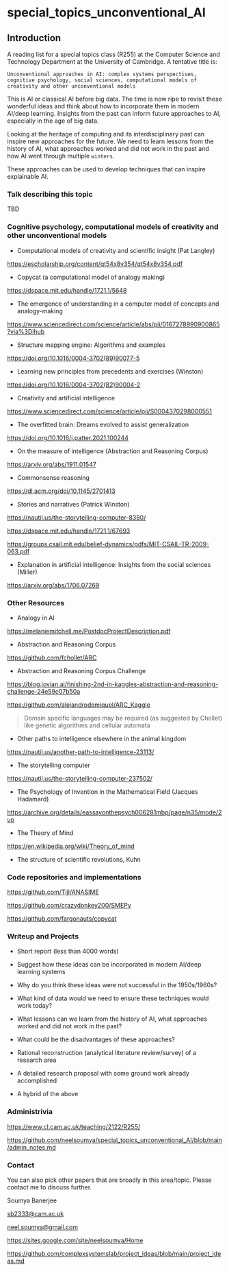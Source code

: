 # special_topics_unconventional_AI


## Introduction

A reading list for a special topics class (R255) at the Computer Science and Technology Department at the University of Cambridge. A tentative title is: 

`Unconventional approaches in AI: complex systems perspectives, cognitive psychology, social sciences, computational models of creativity and other unconventional models`

This is AI or classical AI before big data. The time is now ripe to revisit these wonderful ideas and think about how to incorporate them in modern AI/deep learning. Insights from the past can inform future approaches to AI, especially in the age of big data.

Looking at the heritage of computing and its interdisciplinary past can inspire new approaches for the future. We need to learn lessons from the history of AI, what approaches worked and did not work in the past and how AI went through multiple `winters`.
	
These approaches can be used to develop techniques that can inspire explainable AI.

### Talk describing this topic

TBD

### Cognitive psychology, computational models of creativity and other unconventional models


* Computational models of creativity and scientific insight (Pat Langley)

https://escholarship.org/content/qt54x8v354/qt54x8v354.pdf


* Copycat (a computational model of analogy making)

https://dspace.mit.edu/handle/1721.1/5648

* The emergence of understanding in a computer model of concepts and analogy-making

https://www.sciencedirect.com/science/article/abs/pii/0167278990900865?via%3Dihub

* Structure mapping engine: Algorithms and examples

https://doi.org/10.1016/0004-3702(89)90077-5


* Learning new principles from precedents and exercises (Winston)

https://doi.org/10.1016/0004-3702(82)90004-2

* Creativity and artificial intelligence

https://www.sciencedirect.com/science/article/pii/S0004370298000551

* The overfitted brain: Dreams evolved to assist generalization

https://doi.org/10.1016/j.patter.2021.100244

* On the measure of intelligence (Abstraction and Reasoning Corpus)

https://arxiv.org/abs/1911.01547



* Commonsense reasoning

https://dl.acm.org/doi/10.1145/2701413

* Stories and narratives (Patrick Winston)

https://nautil.us/the-storytelling-computer-8380/

https://dspace.mit.edu/handle/1721.1/67693

https://groups.csail.mit.edu/belief-dynamics/pdfs/MIT-CSAIL-TR-2009-063.pdf


* Explanation in artificial intelligence: Insights from the social sciences (Miller)

https://arxiv.org/abs/1706.07269



### Other Resources

* Analogy in AI

https://melaniemitchell.me/PostdocProjectDescription.pdf

* Abstraction and Reasoning Corpus

https://github.com/fchollet/ARC

* Abstraction and Reasoning Corpus Challenge

https://blog.jovian.ai/finishing-2nd-in-kaggles-abstraction-and-reasoning-challenge-24e59c07b50a

https://github.com/alejandrodemiquel/ARC_Kaggle

> Domain specific languages may be required (as suggested by Chollet) like genetic algorithms and cellular automata

* Other paths to intelligence elsewhere in the animal kingdom

https://nautil.us/another-path-to-intelligence-23113/

* The storytelling computer

https://nautil.us/the-storytelling-computer-237502/

* The Psychology of Invention in the Mathematical Field (Jacques Hadamard)

https://archive.org/details/eassayonthepsych006281mbp/page/n35/mode/2up


* The Theory of Mind

https://en.wikipedia.org/wiki/Theory_of_mind


* The structure of scientific revolutions, Kuhn

### Code repositories and implementations

https://github.com/Tijl/ANASIME

https://github.com/crazydonkey200/SMEPy

https://github.com/fargonauts/copycat


### Writeup and Projects

* Short report (less than 4000 words)

* Suggest how these ideas can be incorporated in modern AI/deep learning systems

* Why do you think these ideas were not successful in the 1950s/1960s?

* What kind of data would we need to ensure these techniques would work today?

* What lessons can we learn from the history of AI, what approaches worked and did not work in the past?

* What could be the disadvantages of these approaches?

* Rational reconstruction (analytical literature review/survey) of a research area 

* A detailed research proposal with some ground work already accomplished

* A hybrid of the above


### Administrivia

https://www.cl.cam.ac.uk/teaching/2122/R255/

https://github.com/neelsoumya/special_topics_unconventional_AI/blob/main/admin_notes.md


### Contact

You can also pick other papers that are broadly in this area/topic. Please contact me to discuss further.

Soumya Banerjee

sb2333@cam.ac.uk

neel.soumya@gmail.com

https://sites.google.com/site/neelsoumya/Home

https://github.com/complexsystemslab/project_ideas/blob/main/project_ideas.md
